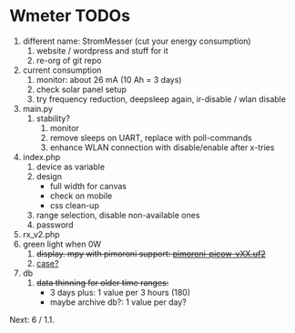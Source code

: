 # Wmeter TODOs

1. different name: StromMesser (cut your energy consumption)
   1. website / wordpress and stuff for it
   2. re-org of git repo
2. current consumption
   1. monitor: about 26 mA (10 Ah = 3 days)
   2. check solar panel setup
   3. try frequency reduction, deepsleep again, ir-disable / wlan disable
3. main.py
   1. stability?
      1. monitor
      2. remove sleeps on UART, replace with poll-commands
      3. enhance WLAN connection with disable/enable after x-tries
4. index.php
   1. device as variable
   1. design
      * full width for canvas
      * check on mobile
      * css clean-up
   1. range selection, disable non-available ones
   1. password
5. rx_v2.php
6. green light when 0W
   1. ~~display. mpy with pimoroni support: [pimoroni-picow-vXX.uf2](https://github.com/pimoroni/pimoroni-pico/releases/latest/)~~
   1. [case?](https://www.thingiverse.com/thing:4767008)
7. db
   1. ~~data thinning for older time ranges:~~ 
      * 3 days plus: 1 value per 3 hours (180)
      * maybe archive db?: 1 value per day?


Next:  6 / 1.1.
